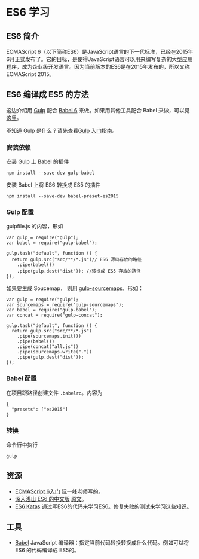 # ES6 学习
## ES6 简介
ECMAScript 6（以下简称ES6）是JavaScript语言的下一代标准，已经在2015年6月正式发布了。它的目标，是使得JavaScript语言可以用来编写复杂的大型应用程序，成为企业级开发语言。因为当前版本的ES6是在2015年发布的，所以又称ECMAScript 2015。

## ES6 编译成 ES5 的方法
这边介绍用 [Gulp](http://gulpjs.com/) 配合 [Babel 6](http://babeljs.io/) 来做。如果用其他工具配合 Babel 来做，可以见[这里](http://babeljs.io/docs/setup/)。

不知道 Gulp 是什么？请先查看[Gulp 入门指南](https://github.com/nimojs/gulp-book)。

### 安装依赖
安装 Gulp 上 Babel 的插件
```
npm install --save-dev gulp-babel
```

安装 Babel 上将 ES6 转换成 ES5 的插件

```
npm install --save-dev babel-preset-es2015
```

### Gulp 配置
gulpfile.js 的内容，形如
```
var gulp = require("gulp");
var babel = require("gulp-babel");

gulp.task("default", function () {
  return gulp.src("src/**/*.js")// ES6 源码存放的路径
    .pipe(babel())
    .pipe(gulp.dest("dist")); //转换成 ES5 存放的路径
});
```

如果要生成 Soucemap， 则用 [gulp-sourcemaps](https://github.com/floridoo/gulp-sourcemaps)，形如：
```
var gulp = require("gulp");
var sourcemaps = require("gulp-sourcemaps");
var babel = require("gulp-babel");
var concat = require("gulp-concat");

gulp.task("default", function () {
  return gulp.src("src/**/*.js")
    .pipe(sourcemaps.init())
    .pipe(babel())
    .pipe(concat("all.js"))
    .pipe(sourcemaps.write("."))
    .pipe(gulp.dest("dist"));
});
```

### Babel 配置
在项目跟路径创建文件 `.babelrc`。内容为
```
{
  "presets": ["es2015"]
}
```

### 转换
命令行中执行
```
gulp
```

## 资源
* [ECMAScript 6入门](http://es6.ruanyifeng.com/) 阮一峰老师写的。
* [深入浅出 ES6 的中文版](http://www.infoq.com/cn/es6-in-depth/) [原文](https://hacks.mozilla.org/category/es6-in-depth/)。
* [ES6 Katas](http://es6katas.org/) 通过写ES6的代码来学习ES6。修复失败的测试来学习这些知识。

## 工具
* [Babel](http://babeljs.io/) JavaScript 编译器：指定当前代码转换转换成什么代码。例如可以将 ES6 的代码编译成 ES5的。
